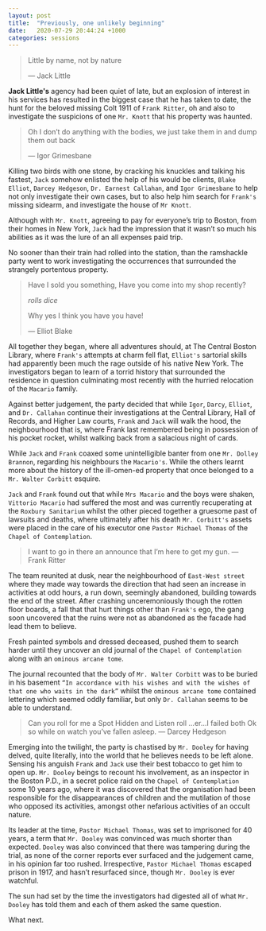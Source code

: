 ```yaml
---
layout: post
title:  "Previously, one unlikely beginning"
date:   2020-07-29 20:44:24 +1000
categories: sessions
---
```

> Little by name, not by nature 
> 
> &mdash; Jack Little

<span class="pc"></span>**Jack Little's** agency had been quiet of late, but an explosion of interest in his services has resulted in the biggest case that he has taken to date, the hunt for the beloved missing Colt 1911 of <span class="pc"></span>`Frank Ritter`, oh and also to investigate the suspicions of one <span class="npc"></span>`Mr. Knott` that his property was haunted.

> Oh I don’t do anything with the bodies, we just take them in and dump them out back
> 
> &mdash; Igor Grimesbane

Killing two birds with one stone, by cracking his knuckles and talking his fastest, <span class="pc"></span>`Jack` somehow enlisted the help of his would be clients, <span class="pc"></span>`Blake Elliot`, <span class="pc"></span>`Darcey Hedgeson`, <span class="pc"></span>`Dr. Earnest Callahan`, and <span class="pc"></span>`Igor Grimesbane` to help not only investigate their own cases, but to also help him search for <span class="pc"></span>`Frank's` missing sidearm, and investigate the house of <span class="npc"></span>`Mr Knott`.

Although with <span class="npc"></span>`Mr. Knott`, agreeing to pay for everyone’s trip to Boston, from their homes in New York, <span class="pc"></span>`Jack` had the impression that it wasn’t so much his abilities as it was the lure of an all expenses paid trip.

No sooner than their train had rolled into the station, than the ramshackle party went to work investigating the occurrences that surrounded the strangely portentous property.

> Have I sold you something, Have you come into my shop recently? 
> 
> *rolls dice*
> 
> Why yes I think you have you have! 
> 
> &mdash; Elliot Blake

All together they began, where all adventures should, at The Central Boston Library, where <span class="pc"></span>`Frank's` attempts at charm fell flat, <span class="pc"></span>`Elliot's` sartorial skills had apparently been much the rage outside of his native New York. The investigators began to learn of a torrid history that surrounded the residence in question culminating most recently with the hurried relocation of the <span class="npc"></span>`Macario` family.

Against better judgement, the party decided that while <span class="pc"></span>`Igor`, <span class="pc"></span>`Darcy`, <span class="pc"></span>`Elliot`, and <span class="pc"></span>`Dr. Callahan` continue their investigations at the Central Library, Hall of Records, and Higher Law courts, <span class="pc"></span>`Frank` and <span class="pc"></span>`Jack` will walk the hood, the neighbourhood that is, where Frank last remembered being in possession of his pocket rocket, whilst walking back from a salacious night of cards.

While <span class="pc"></span>`Jack` and <span class="pc"></span>`Frank` coaxed some unintelligible banter from one <span class="npc"></span>`Mr. Dolley Brannon`, regarding his neighbours the <span class="group"></span>`Macario's`. While the others learnt more about the history of the ill-omen-ed property that once belonged to a <span class="npc"></span>`Mr. Walter Corbitt` esquire.

`Jack` and `Frank` found out that while `Mrs Macario` and the boys were shaken, `Vittorio Macario` had suffered the most and was currently recuperating at the `Roxbury Sanitarium` whilst the other pieced together a gruesome past of lawsuits and deaths, where ultimately after his death `Mr. Corbitt's` assets were placed in the care of his executor one `Pastor Michael Thomas` of the `Chapel of Contemplation`.

> I want to go in there an announce that I’m here to get my gun. — Frank Ritter

The team reunited at dusk, near the neighbourhood of `East-West street` where they made way towards the direction that had seen an increase in activities at odd hours, a run down, seemingly abandoned, building towards the end of the street. After crashing unceremoniously though the rotten floor boards, a fall that that hurt things other than `Frank's` ego, the gang soon uncovered that the ruins were not as abandoned as the facade had lead them to believe.

Fresh painted symbols and dressed deceased, pushed them to search harder until they uncover an old journal of the `Chapel of Contemplation` along with an `ominous arcane tome`.

The journal recounted that the body of `Mr. Walter Corbitt` was to be buried in his basement `“In accordance with his wishes and with the wishes of that one who waits in the dark”` whilst the `ominous arcane tome` contained lettering which seemed oddly familiar, but only `Dr. Callahan` seems to be able to understand.

> Can you roll for me a Spot Hidden and Listen roll …er…I failed both Ok so while on watch you’ve fallen asleep. — Darcey Hedgeson

Emerging into the twilight, the party is chastised by `Mr. Dooley` for having delved, quite literally, into the world that he believes needs to be left alone. Sensing his anguish `Frank` and `Jack` use their best tobacco to get him to open up. `Mr. Dooley` beings to recount his involvement, as an inspector in the Boston P.D., in a secret police raid on the `Chapel of Contemplation` some 10 years ago, where it was discovered that the organisation had been responsible for the disappearances of children and the mutilation of those who opposed its activities, amongst other nefarious activities of an occult nature.

Its leader at the time, `Pastor Michael Thomas`, was set to imprisoned for 40 years, a term that `Mr. Dooley` was convinced was much shorter than expected. `Dooley` was also convinced that there was tampering during the trial, as none of the corner reports ever surfaced and the judgement came, in his opinion far too rushed. Irrespective, `Pastor Michael Thomas` escaped prison in 1917, and hasn’t resurfaced since, though `Mr. Dooley` is ever watchful.

The sun had set by the time the investigators had digested all of what `Mr. Dooley` has told them and each of them asked the same question.

What next.
